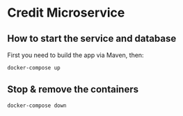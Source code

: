 # Credit Microservice

## How to start the service and database

First you need to build the app via Maven, then:

```bash
docker-compose up
```

## Stop & remove the containers

```bash
docker-compose down
```
